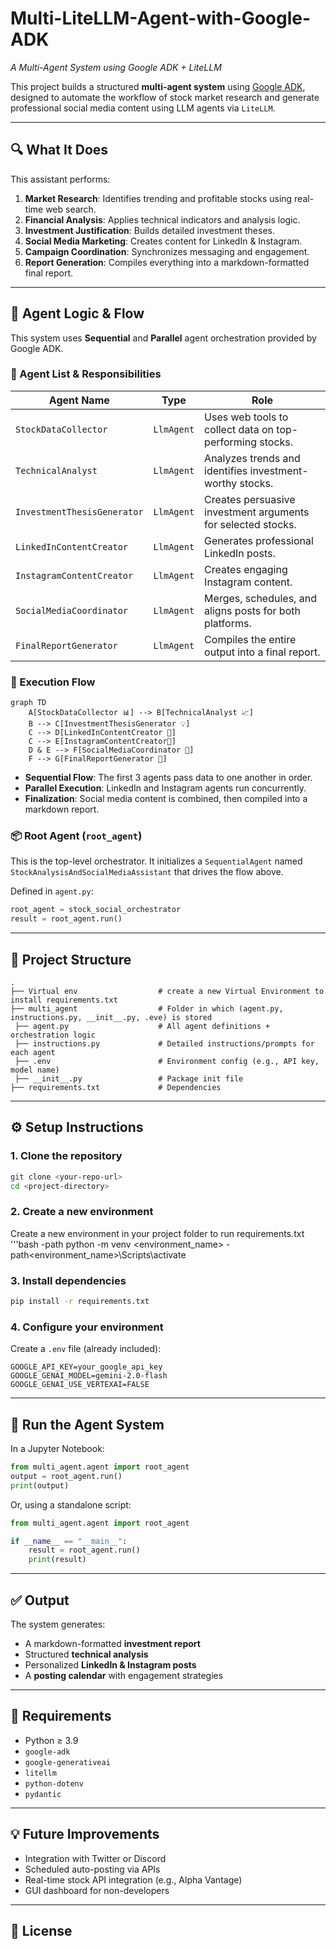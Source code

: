 # Multi-LiteLLM-Agent-with-Google-ADK
*A Multi-Agent System using Google ADK + LiteLLM*

This project builds a structured **multi-agent system** using [Google ADK](https://github.com/google/adk-python), designed to automate the workflow of stock market research and generate professional social media content using LLM agents via `LiteLLM`.

---

## 🔍 What It Does

This assistant performs:

1. **Market Research**: Identifies trending and profitable stocks using real-time web search.
2. **Financial Analysis**: Applies technical indicators and analysis logic.
3. **Investment Justification**: Builds detailed investment theses.
4. **Social Media Marketing**: Creates content for LinkedIn & Instagram.
5. **Campaign Coordination**: Synchronizes messaging and engagement.
6. **Report Generation**: Compiles everything into a markdown-formatted final report.

---

## 🧠 Agent Logic & Flow

This system uses **Sequential** and **Parallel** agent orchestration provided by Google ADK.

### 📂 Agent List & Responsibilities

| Agent Name | Type | Role |
|------------|------|------|
| `StockDataCollector` | `LlmAgent` | Uses web tools to collect data on top-performing stocks. |
| `TechnicalAnalyst` | `LlmAgent` | Analyzes trends and identifies investment-worthy stocks. |
| `InvestmentThesisGenerator` | `LlmAgent` | Creates persuasive investment arguments for selected stocks. |
| `LinkedInContentCreator` | `LlmAgent` | Generates professional LinkedIn posts. |
| `InstagramContentCreator` | `LlmAgent` | Creates engaging Instagram content. |
| `SocialMediaCoordinator` | `LlmAgent` | Merges, schedules, and aligns posts for both platforms. |
| `FinalReportGenerator` | `LlmAgent` | Compiles the entire output into a final report. |

### 🔄 Execution Flow

```mermaid
graph TD
    A[StockDataCollector 📊] --> B[TechnicalAnalyst 📈]
    B --> C[InvestmentThesisGenerator 💡]
    C --> D[LinkedInContentCreator 💼]
    C --> E[InstagramContentCreator📸]
    D & E --> F[SocialMediaCoordinator 🧩]
    F --> G[FinalReportGenerator 📝]
```

- **Sequential Flow**: The first 3 agents pass data to one another in order.
- **Parallel Execution**: LinkedIn and Instagram agents run concurrently.
- **Finalization**: Social media content is combined, then compiled into a markdown report.

### 📦 Root Agent (`root_agent`)
This is the top-level orchestrator. It initializes a `SequentialAgent` named `StockAnalysisAndSocialMediaAssistant` that drives the flow above.

Defined in `agent.py`:
```python
root_agent = stock_social_orchestrator
result = root_agent.run()
```

---

## 🧱 Project Structure

```
.
├── Virtual env                  # create a new Virtual Environment to install requirements.txt
├── multi_agent                  # Folder in which (agent.py, instructions.py, __init__.py, .eve) is stored
 ├── agent.py                    # All agent definitions + orchestration logic
 ├── instructions.py             # Detailed instructions/prompts for each agent
 ├── .env                        # Environment config (e.g., API key, model name)
 ├── __init__.py                 # Package init file
├── requirements.txt             # Dependencies
```

---

## ⚙️ Setup Instructions

### 1. Clone the repository
```bash
git clone <your-repo-url>
cd <project-directory>
```
### 2. Create a new environment 
Create a new environment in your project folder to run requirements.txt
'''bash
-path python -m venv <environment_name>
-path\<environment_name>\Scripts\activate

### 3. Install dependencies
```bash
pip install -r requirements.txt
```

### 4. Configure your environment
Create a `.env` file (already included):
```env
GOOGLE_API_KEY=your_google_api_key
GOOGLE_GENAI_MODEL=gemini-2.0-flash
GOOGLE_GENAI_USE_VERTEXAI=FALSE
```

---

## 🧪 Run the Agent System

In a Jupyter Notebook:
```python
from multi_agent.agent import root_agent
output = root_agent.run()
print(output)
```

Or, using a standalone script:
```python
from multi_agent.agent import root_agent

if __name__ == "__main__":
    result = root_agent.run()
    print(result)
```

---

## ✅ Output

The system generates:

- A markdown-formatted **investment report**
- Structured **technical analysis**
- Personalized **LinkedIn & Instagram posts**
- A **posting calendar** with engagement strategies

---

## 🔧 Requirements

- Python ≥ 3.9
- `google-adk`
- `google-generativeai`
- `litellm`
- `python-dotenv`
- `pydantic`

---

## 💡 Future Improvements

- Integration with Twitter or Discord
- Scheduled auto-posting via APIs
- Real-time stock API integration (e.g., Alpha Vantage)
- GUI dashboard for non-developers

---

## 📜 License
